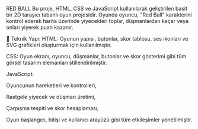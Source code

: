 
RED BALL
Bu proje, HTML, CSS ve JavaScript kullanılarak geliştirilen basit bir 2D tarayıcı tabanlı oyun projesidir. Oyunda oyuncu, "Red Ball" karakterini kontrol ederek harita üzerinde yiyecekleri toplar, düşmanlardan kaçar veya onları yiyerek puan kazanır.

🔧 Teknik Yapı:
HTML: Oyunun yapısı, butonlar, skor tablosu, ses ikonları ve SVG grafikleri oluşturmak için kullanılmıştır.

CSS: Oyun ekranı, oyuncu, düşmanlar, butonlar ve skor gösterimi gibi tüm görsel tasarım elemanları stillendirilmiştir.

JavaScript:

Oyuncunun hareketleri ve kontrolleri,

Rastgele yiyecek ve düşman üretimi,

Çarpışma tespiti ve skor hesaplaması,

Oyun başlangıcı, bitişi ve kullanıcı arayüzü gibi tüm etkileşimler yönetilmiştir.
